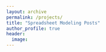 ```yaml
---
layout: archive
permalink: /projects/
title: "Spreadsheet Modeling Posts"
author_profile: true
header:
  image:
---
```

